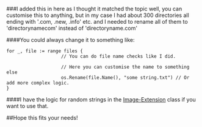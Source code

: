 ###I added this in here as I thought it matched the topic well, you can customise this to anything, but in my case I had about 300 directories all ending with '.com, .new, .info' etc. and I needed to rename all of them to 'directorynamecom' instead of 'directoryname.com'

####You could always change it to something like:

```golang
for _, file := range files {
                    // You can do file name checks like I did.
                
                    // Here you can customise the name to something else
		            os.Rename(file.Name(), "some string.txt") // Or add more complex logic.
}
```

####I have the logic for random strings in the [Image-Extension](https://github.com/Noy/Screenshot-Organiser/blob/master/image-extension/main.go#L31) class if you want to use that.

##Hope this fits your needs!

